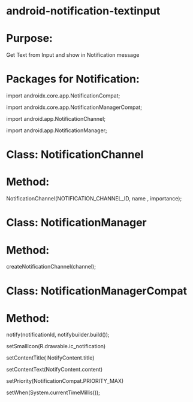 # android-notification-textinput
# Purpose:
Get Text from Input and show in Notification message


# Packages for Notification:

import androidx.core.app.NotificationCompat;

import androidx.core.app.NotificationManagerCompat;

import android.app.NotificationChannel;

import android.app.NotificationManager;


# Class: NotificationChannel
# Method: 
NotificationChannel(NOTIFICATION_CHANNEL_ID, name , importance);

# Class: NotificationManager
# Method: 
createNotificationChannel(channel);

# Class: NotificationManagerCompat
# Method: 
notify(notificationId, notifybuilder.build());

setSmallIcon(R.drawable.ic_notification)

setContentTitle( NotifyContent.title)

setContentText(NotifyContent.content)

setPriority(NotificationCompat.PRIORITY_MAX)

setWhen(System.currentTimeMillis());


